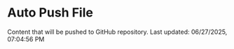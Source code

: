 # Auto Push File

Content that will be pushed to GitHub repository.
Last updated: 06/27/2025, 07:04:56 PM